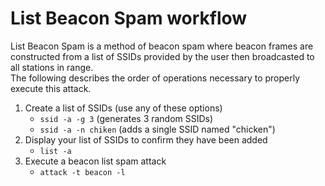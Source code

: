 # List Beacon Spam workflow
List Beacon Spam is a method of beacon spam where beacon frames are constructed from a list of SSIDs provided by the user then broadcasted to all stations in range.  
The following describes the order of operations necessary to properly execute this attack.

1. Create a list of SSIDs (use any of these options)
    - `ssid -a -g 3` (generates 3 random SSIDs)
    - `ssid -a -n chiken` (adds a single SSID named "chicken")
2. Display your list of SSIDs to confirm they have been added
    - `list -a`
3. Execute a beacon list spam attack
    - `attack -t beacon -l`